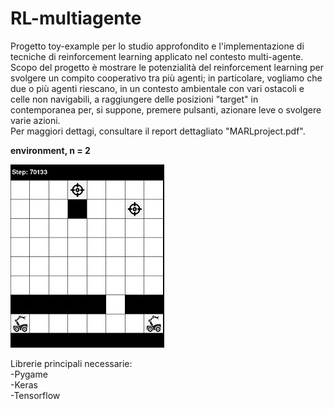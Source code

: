 # RL-multiagente
Progetto toy-example per lo studio approfondito e l'implementazione di tecniche di reinforcement learning applicato nel contesto multi-agente.
Scopo del progetto è mostrare le potenzialità del reinforcement learning per svolgere un compito cooperativo tra più agenti; in particolare, vogliamo che due o più agenti riescano, in un contesto ambientale con vari ostacoli e celle non navigabili, a raggiungere delle posizioni "target" in contemporanea per, si suppone, premere pulsanti, azionare leve o svolgere varie azioni.\
Per maggiori dettagi, consultare il report dettagliato "MARLproject.pdf".


**environment, n = 2**


![alt text](https://github.com/emanuele-progr/RL-multiagente/blob/main/start.jpeg)


Librerie principali necessarie:\
-Pygame\
-Keras\
-Tensorflow

